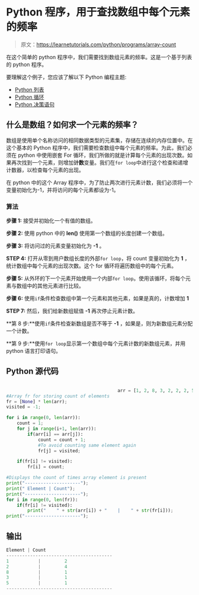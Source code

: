 # Python 程序，用于查找数组中每个元素的频率

> 原文：<https://learnetutorials.com/python/programs/array-count>

在这个简单的 python 程序中，我们需要找到数组元素的频率。这是一个基于列表的 python 程序。

要理解这个例子，您应该了解以下 Python 编程主题:

*   [Python 列表](../../python/python-lists "Python List or array")
*   [Python 循环](../../python/python-loop-tutorials "Loops in Python")
*   [Python 决策语句](../../python/decision-making-statements "Python decision making statements")

## 什么是数组？如何求一个元素的频率？

数组是使用单个名称访问的相同数据类型的元素集，存储在连续的内存位置中。在这个基本的 Python 程序中，我们需要检查数组中每个元素的频率。为此，我们必须在 python 中使用嵌套 For 循环，我们所做的就是计算每个元素的出现次数。如果再次找到一个元素，则增加**计数**变量。我们在`for loop`中进行这个检查和递增计数器，以检查每个元素的出现。

在 python 中的这个 Array 程序中，为了防止两次进行元素计数，我们必须将一个变量初始化为-1，并将访问的每个元素都设为-1。

### 算法

**步骤 1:** 接受并初始化一个有值的数组。

**步骤 2:** 使用 python 中的 **len()** 使用第一个数组的长度创建一个数组。

**步骤 3:** 将访问过的元素变量初始化为 **-1** 。

**STEP 4:** 打开从零到用户数组长度的外部`for loop`，将 count 变量初始化为 **1** ，统计数组中每个元素的出现次数。这个 for 循环将遍历数组中的每个元素。

**步骤 5:** 从外环的下一个元素开始使用一个内部`for loop`。使用该循环，将每个元素与数组中的其他元素进行比较。

**步骤 6:** 使用`if`条件检查数组中第一个元素和其他元素，如果是真的，计数增加 **1**

**STEP 7:** 然后，我们给新数组赋值 **-1** 再次停止元素计数。

**第 8 步:**使用`if`条件检查新数组是否不等于 **-1** ，如果是，则为新数组元素分配一个计数。

**第 9 步:**使用`for loop`显示第一个数组中每个元素计数的新数组元素，并用 python 语言打印语句。

## Python 源代码

```py

                                          arr = [1, 2, 8, 3, 2, 2, 2, 5, 1];     
#Array fr for storing count of elements  
fr = [None] * len(arr);    
visited = -1;    

for i in range(0, len(arr)):    
    count = 1;    
    for j in range(i+1, len(arr)):    
        if(arr[i] == arr[j]):    
            count = count + 1;    
            #To avoid counting same element again    
            fr[j] = visited;    

    if(fr[i] != visited):    
        fr[i] = count;    

#Displays the count of times array element is present    
print("---------------------");    
print(" Element | Count");    
print("---------------------");    
for i in range(0, len(fr)):    
    if(fr[i] != visited):    
        print("    " + str(arr[i]) + "    |    " + str(fr[i]));    
print("---------------------"); 

```

## 输出

```py
Element | Count
----------------------------------------
1           |         2
2           |         4
8           |         1
3           |         1
5           |         1
----------------------------------------
```